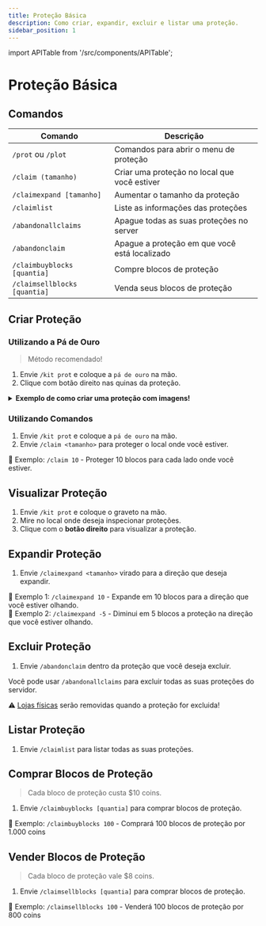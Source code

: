 ```yaml
---
title: Proteção Básica
description: Como criar, expandir, excluir e listar uma proteção.
sidebar_position: 1
---
```


import APITable from '/src/components/APITable';

# Proteção Básica

## Comandos

<APITable>

| Comando | Descrição |
| ------- | --------- |
| `/prot` ou `/plot` | Comandos para abrir o menu de proteção | 
| `/claim (tamanho)` | Criar uma proteção no local que você estiver |
| `/claimexpand [tamanho]` | Aumentar o tamanho da proteção |
| `/claimlist` | Liste as informações das proteções | 
| `/abandonallclaims` | Apague todas as suas proteções no server | 
| `/abandonclaim` | Apague a proteção em que você está localizado |
| `/claimbuyblocks [quantia]` | Compre blocos de proteção |
| `/claimsellblocks [quantia]` | Venda seus blocos de proteção | 

</APITable>

## Criar Proteção

### Utilizando a Pá de Ouro

> Método recomendado!

1. Envie `/kit prot` e coloque a `pá de ouro` na mão.
2. Clique com botão direito nas quinas da proteção.

<details>
  <summary><b>Exemplo de como criar uma proteção com imagens!</b></summary>
  <div>
    <p>1. Vamos proteger a casa da imagem abaixo:</p>
    <img src="https://i.imgur.com/V482iUY.png" alt="Primeiro passo"></img>
    <p></p>
    <br></br>
    <p>2. Envie `/kit prot` e coloque a pá de ouro na mão.</p>
    <p></p>
    <br></br>
    <p>3. Faça uma torre no meio do local onde deseja proteger e suba nela:</p>
    <img src="https://i.imgur.com/OdiCgWg.png" alt="Quarto passo"></img>
    <p></p>
    <br></br>
    <p>4. Clique com o botão direito para selecionar a primeira quina:</p>
    <img src="https://i.imgur.com/pi5wwS7.png" alt="Quinto passo"></img>
    <p>No local onde for selecionada a primeira quina aparecerá um bloco de diamante.</p>
    <p></p>
    <br></br>
    <p>5. Clique com o botão direito para seleciona a segunda quina:</p>
    <img src="https://i.imgur.com/DQO5LXB.png" alt="Sexto passo"></img>
    <p>No local onde for selecionada a segunda quina aparecerá uma pedra luminosa.</p>
    <p></p>
    <br></br>
    <p>6. <b>Pronto, proteção criada com sucesso!</b></p>
    <p></p>
    <br></br>
    <p>7. Com o graveto na mão, clique com o **botão direito** no local para ver sua proteção:</p>
    <img src="https://i.imgur.com/kjbiJ4w.png" alt="Oitavo passo"></img>
    <p></p>
    <br></br>
    <p>8. A proteção será circulada por bloco de ouro com pedra luminosa nas quinas:</p>
    <img src="https://i.imgur.com/3IuYIct.png" alt="Nono passo"></img>
  </div>
</details>

### Utilizando Comandos

1. Envie `/kit prot` e coloque a `pá de ouro` na mão.
2. Envie `/claim <tamanho>` para proteger o local onde você estiver.  

🎯 Exemplo: `/claim 10` - Proteger 10 blocos para cada lado onde você estiver.

## Visualizar Proteção

1. Envie `/kit prot` e coloque o graveto na mão.
2. Mire no local onde deseja inspecionar proteções.
3. Clique com o **botão direito** para visualizar a proteção.

## Expandir Proteção

1. Envie `/claimexpand <tamanho>` virado para a direção que deseja expandir.  

🎯 Exemplo 1: `/claimexpand 10` - Expande em 10 blocos para a direção que você estiver olhando.  
🎯 Exemplo 2: `/claimexpand -5` - Diminui em 5 blocos a proteção na direção que você estiver olhando.

## Excluir Proteção

1. Envie `/abandonclaim` dentro da proteção que você deseja excluir.

Você pode usar `/abandonallclaims` para excluir todas as suas proteções do servidor.

⚠️ [Lojas físicas](../lojas/jogador.md) serão removidas quando a proteção for excluida!

## Listar Proteção

1. Envie `/claimlist` para listar todas as suas proteções.

## Comprar Blocos de Proteção

> Cada bloco de proteção custa $10 coins. 

1. Envie `/claimbuyblocks [quantia]` para comprar blocos de proteção.

🎯 Exemplo: `/claimbuyblocks 100` - Comprará 100 blocos de proteção por 1.000 coins

## Vender Blocos de Proteção

> Cada bloco de proteção vale $8 coins. 

1. Envie `/claimsellblocks [quantia]` para comprar blocos de proteção.

🎯 Exemplo: `/claimsellblocks 100` - Venderá 100 blocos de proteção por 800 coins